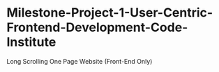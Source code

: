 # Milestone-Project-1-User-Centric-Frontend-Development-Code-Institute
Long Scrolling One Page Website (Front-End Only)

